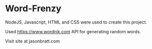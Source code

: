 # Word-Frenzy

NodeJS, Javascript, HTML and CSS were used to create this project.

Used https://www.wordnik.com API for generating random words.

Visit site at jasonbratt.com
